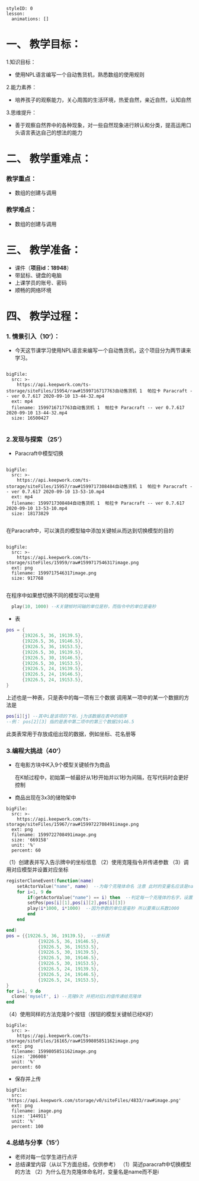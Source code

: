   
<style>
  .markdown-body hr {
    height: 1px;
  }
</style>





```@Lesson
styleID: 0
lesson:
  animations: []

```


# **一、	教学目标：**
1.知识目标：
* 使用NPL语言编写一个自动售货机，熟悉数组的使用规则

2.能力素养：
* 培养孩子的观察能力，关心周围的生活环境，热爱自然，亲近自然，认知自然

3.思维提升：
* 善于观察自然界中的各种现象，对一些自然现象进行辨认和分类，提高运用口头语言表达自己的想法的能力

# **二、	教学重难点：**

### 教学重点：
* 数组的创建与调用
### 教学难点：
* 数组的创建与调用
# **三、	教学准备：**
* 课件（**项目id：18948**）
* 带鼠标、键盘的电脑
* 上课学员的账号、密码
* 顺畅的网络环境


# **四、	教学过程：**
### **1.	情景引入（10‘）：**
  * 今天这节课学习使用NPL语言来编写一个自动售货机，这个项目分为两节课来学习。
 
   
```@BigFile

bigFile:
  src: >-
    https://api.keepwork.com/ts-storage/siteFiles/15954/raw#1599716717763自动售货机 1  帕拉卡 Paracraft -- ver 0.7.617 2020-09-10 13-44-32.mp4
  ext: mp4
  filename: 1599716717763自动售货机 1  帕拉卡 Paracraft -- ver 0.7.617 2020-09-10 13-44-32.mp4
  size: 16500427
          
```

### **2.发现与探索	（25’）**
* Paracraft中模型切换
 
 
```@BigFile

bigFile:
  src: >-
    https://api.keepwork.com/ts-storage/siteFiles/15957/raw#1599717308484自动售货机 1  帕拉卡 Paracraft -- ver 0.7.617 2020-09-10 13-53-10.mp4
  ext: mp4
  filename: 1599717308484自动售货机 1  帕拉卡 Paracraft -- ver 0.7.617 2020-09-10 13-53-10.mp4
  size: 18173829
          
```
在Paracraft中，可以演员的模型轴中添加关键帧从而达到切换模型的目的
 
 
```@BigFile

bigFile:
  src: >-
    https://api.keepwork.com/ts-storage/siteFiles/15959/raw#1599717546317image.png
  ext: png
  filename: 1599717546317image.png
  size: 917768
          
```
在程序中如果想切换不同的模型可以使用
```lua
  play(10, 1000) --K关键帧时间轴的单位是秒，而指令中的单位是毫秒
  ```
 * 表
 ```lua
 pos = {
       {19226.5, 36, 19139.5},
       {19226.5, 36, 19146.5},
       {19226.5, 36, 19153.5},
       {19226.5, 30, 19139.5},
       {19226.5, 30, 19146.5},
       {19226.5, 30, 19153.5},
       {19226.5, 24, 19139.5},
       {19226.5, 24, 19146.5},
       {19226.5, 24, 19153.5},
}
```
上述也是一种表，只是表中的每一项有三个数据
调用某一项中的某一个数据的方法是
```lua
pos[i][j] --其中i是该项的下标，j为该数据在表中的顺序
--例： pos[2][3] 指的是表中第二项中的第三个数据19146.5
  ```
此类表常用于存放成组出现的数据，例如坐标、花名册等
 
### **3.编程大挑战（40‘）**
* 在电影方块中K入9个模型关键帧作为商品
  
  在K帧过程中，初始第一帧最好从1秒开始并以1秒为间隔，在写代码时会更好控制
* 商品出现在3x3的储物架中
 
 
```@BigFile
bigFile:
  src: >-
    https://api.keepwork.com/ts-storage/siteFiles/15967/raw#1599722708491image.png
  ext: png
  filename: 1599722708491image.png
  size: '669158'
  unit: '%'
  percent: 60

```

（1）创建表并写入告示牌中的坐标信息
（2）使用克隆指令并传递参数
（3）调用对应模型并设置对应坐标
```lua
registerCloneEvent(function(name)  
    setActorValue("name", name)  --为每个克隆体命名 注意 此时的变量名应该是name 而不是i
    for i=1, 9 do   
        if(getActorValue("name") == i) then  --判定每一个克隆体的名字，设置对应的坐标与模型
        setPos(pos[i][1],pos[i][2],pos[i][3])  
        play(i*1000, i*1000)  --因为参数的单位是毫秒 所以要乘以系数1000
        end
    end

end)
pos = {{19226.5, 36, 19139.5},  --坐标表
            {19226.5, 36, 19146.5},
            {19226.5, 36, 19153.5},
            {19226.5, 30, 19139.5},
            {19226.5, 30, 19146.5},
            {19226.5, 30, 19153.5},
            {19226.5, 24, 19139.5},
            {19226.5, 24, 19146.5},
            {19226.5, 24, 19153.5},
}
for i=1, 9 do
  clone('myself', i) --克隆9次 并把对应i的值传递给克隆体
end
```
 （4）使用同样的方法克隆9个按钮（按钮的模型关键帧已经K好）
 
 
```@BigFile
bigFile:
  src: >-
    https://api.keepwork.com/ts-storage/siteFiles/16165/raw#1599805851162image.png
  ext: png
  filename: 1599805851162image.png
  size: '206008'
  unit: '%'
  percent: 60

```

 


 


* 保存并上传
 
```@BigFile
bigFile:
  src: 'https://api.keepwork.com/storage/v0/siteFiles/4833/raw#image.png'
  ext: png
  filename: image.png
  size: '144911'
  unit: '%'
  percent: 100

```



### **4.总结与分享（15‘）**
* 老师对每一位学生进行点评
* 总结课堂内容（从以下方面总结，仅供参考）
  （1）简述paracraft中切换模型的方法
  （2）为什么在为克隆体命名时，变量名是name而不是i

